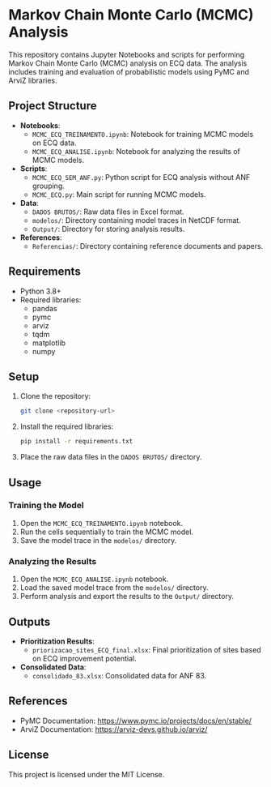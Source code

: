 # Markov Chain Monte Carlo (MCMC) Analysis

This repository contains Jupyter Notebooks and scripts for performing Markov Chain Monte Carlo (MCMC) analysis on ECQ data. The analysis includes training and evaluation of probabilistic models using PyMC and ArviZ libraries.

## Project Structure

- **Notebooks**:
  - `MCMC_ECQ_TREINAMENTO.ipynb`: Notebook for training MCMC models on ECQ data.
  - `MCMC_ECQ_ANALISE.ipynb`: Notebook for analyzing the results of MCMC models.
- **Scripts**:
  - `MCMC_ECQ_SEM_ANF.py`: Python script for ECQ analysis without ANF grouping.
  - `MCMC_ECQ.py`: Main script for running MCMC models.
- **Data**:
  - `DADOS BRUTOS/`: Raw data files in Excel format.
  - `modelos/`: Directory containing model traces in NetCDF format.
  - `Output/`: Directory for storing analysis results.
- **References**:
  - `Referencias/`: Directory containing reference documents and papers.

## Requirements

- Python 3.8+
- Required libraries:
  - pandas
  - pymc
  - arviz
  - tqdm
  - matplotlib
  - numpy

## Setup

1. Clone the repository:
   ```bash
   git clone <repository-url>
   ```
2. Install the required libraries:
   ```bash
   pip install -r requirements.txt
   ```
3. Place the raw data files in the `DADOS BRUTOS/` directory.

## Usage

### Training the Model

1. Open the `MCMC_ECQ_TREINAMENTO.ipynb` notebook.
2. Run the cells sequentially to train the MCMC model.
3. Save the model trace in the `modelos/` directory.

### Analyzing the Results

1. Open the `MCMC_ECQ_ANALISE.ipynb` notebook.
2. Load the saved model trace from the `modelos/` directory.
3. Perform analysis and export the results to the `Output/` directory.

## Outputs

- **Prioritization Results**:
  - `priorizacao_sites_ECQ_final.xlsx`: Final prioritization of sites based on ECQ improvement potential.
- **Consolidated Data**:
  - `consolidado_83.xlsx`: Consolidated data for ANF 83.

## References

- PyMC Documentation: https://www.pymc.io/projects/docs/en/stable/
- ArviZ Documentation: https://arviz-devs.github.io/arviz/

## License

This project is licensed under the MIT License.